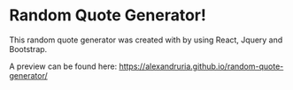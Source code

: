 # Random Quote Generator!
This random quote generator was created with by using React, Jquery and Bootstrap.

A preview can be found here: https://alexandruria.github.io/random-quote-generator/
